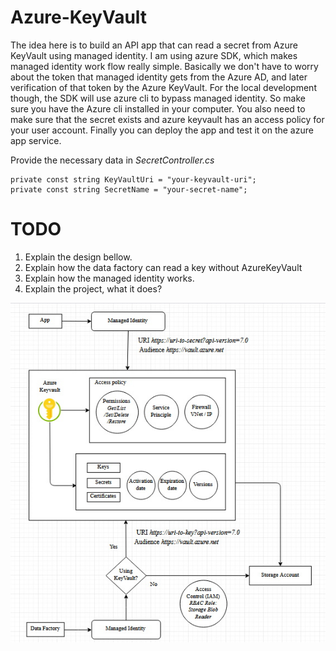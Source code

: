 # Azure-KeyVault

The idea here is to build an API app that can read a secret from Azure KeyVault using managed identity. I am using azure SDK, which makes managed identity work flow really simple. Basically we don't have to worry about the token that managed identity gets from the Azure AD, and later verification of that token by the Azure KeyVault. For the local development though, the SDK will use azure cli to bypass managed identity. So make sure you have the Azure cli installed in your computer. You also need to make sure that the secret exists and azure keyvault has an access policy for your user account. Finally you can deploy the app and test it on the azure app service.

Provide the necessary data in *SecretController.cs*
```
private const string KeyVaultUri = "your-keyvault-uri";
private const string SecretName = "your-secret-name";
```

# TODO
1. Explain the design bellow.
2. Explain how the data factory can read a key without AzureKeyVault
3. Explain how the managed identity works.
4. Explain the project, what it does?

<img src="Architecture.jpg" />
